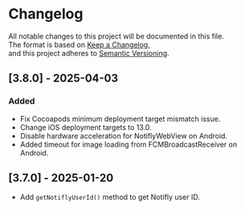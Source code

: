 # Changelog

All notable changes to this project will be documented in this file.  
The format is based on [Keep a Changelog](https://keepachangelog.com/en/1.1.0/),  
and this project adheres to [Semantic Versioning](https://semver.org/spec/v2.0.0.html).

## [3.8.0] - 2025-04-03

### Added

- Fix Cocoapods minimum deployment target mismatch issue.
- Change iOS deployment targets to 13.0.
- Disable hardware acceleration for NotiflyWebView on Android.
- Added timeout for image loading from FCMBroadcastReceiver on Android.

## [3.7.0] - 2025-01-20

- Add `getNotiflyUserId()` method to get Notifly user ID.
